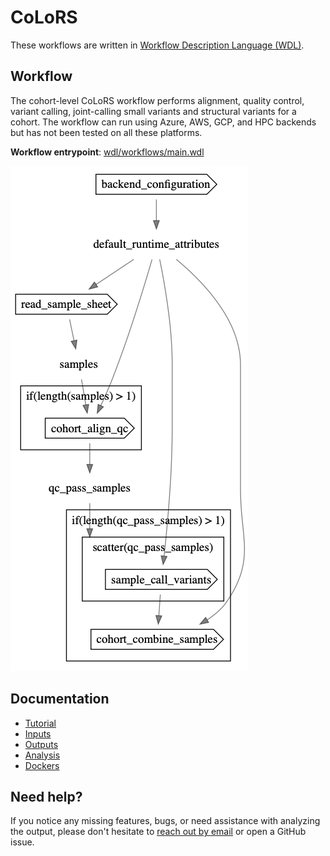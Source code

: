 # CoLoRS

These workflows are written in [Workflow Description Language (WDL)](https://openwdl.org/).

## Workflow

The cohort-level CoLoRS workflow performs alignment, quality control, variant calling, joint-calling small variants and structural variants for a cohort. The workflow can run using Azure, AWS, GCP, and HPC backends but has not been tested on all these platforms.

**Workflow entrypoint**: [wdl/workflows/main.wdl](wdl/workflows/main.wdl)

![Human WGS workflow diagram](docs/images/main.graphviz.png "CoLoRSDdb workflow diagram")

## Documentation

- [Tutorial](docs/tutorial.md)
- [Inputs](docs/inputs.md)
- [Outputs](docs/outputs.md)
- [Analysis](docs/analysis.md)
- [Dockers](docs/dockers.md)

## Need help?
If you notice any missing features, bugs, or need assistance with analyzing the output, please don't hesitate to [reach out by email](mailto:jlake@pacificbiosciences.com) or open a GitHub issue.
